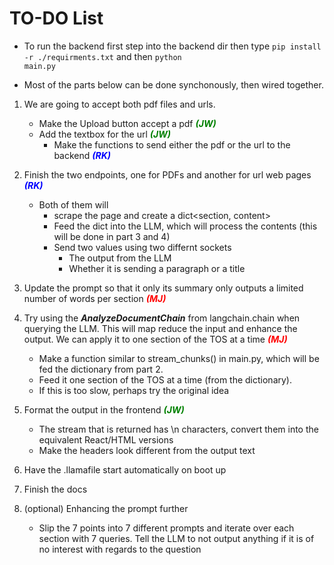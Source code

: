 # TO-DO List

- To run the backend first step into the backend dir then type <code>pip install -r ./requirments.txt</code> and then <code>python main.py</code>

- Most of the parts below can be done synchonously, then wired together.

1. We are going to accept both pdf files and urls.
    - Make the Upload button accept a pdf <span style="color: green;">***(JW)***</span>
    - Add the textbox for the url <span style="color: green;">***(JW)***</span>
        - Make the functions to send either the pdf or the url to the backend <span style="color: blue;">***(RK)***</span>

2. Finish the two endpoints, one for PDFs and another for url web pages <span style="color: blue;">***(RK)***</span> 
    - Both of them will 
        - scrape the page and create a dict<section, content>
        - Feed the dict into the LLM, which will process the contents (this will be done in part 3 and 4)
        - Send two values using two differnt sockets
            - The output from the LLM
            - Whether it is sending a paragraph or a title 

3. Update the prompt so that it only its summary only outputs a limited number of words per section <span style="color: red;">***(MJ)***</span>

4. Try using the ***AnalyzeDocumentChain*** from langchain.chain when querying the LLM.  This will map reduce the input and enhance the output. We can apply it to one section of the TOS at a time <span style="color: red;">***(MJ)***</span>
    - Make a function similar to stream_chunks() in main.py, which will be fed the dictionary from part 2.
    - Feed it one section of the TOS at a time (from the dictionary).
    - If this is too slow, perhaps try the original idea

5. Format the output in the frontend <span style="color: green;">***(JW)***</span>
    - The stream that is returned has \n characters, convert them into the equivalent React/HTML versions
    - Make the headers look different from the output text

6. Have the .llamafile start automatically on boot up

7. Finish the docs

8. (optional) Enhancing the prompt further
    - Slip the 7 points into 7 different prompts and iterate over each section with 7 queries. Tell the LLM to not output anything if it is of no interest with regards to the question

